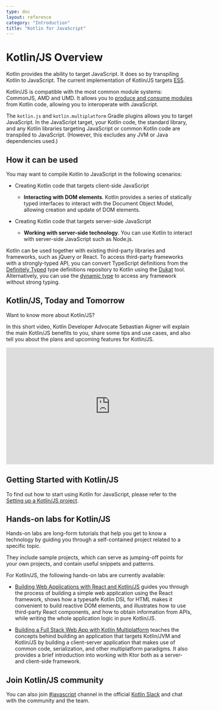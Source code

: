 ```yaml
---
type: doc
layout: reference
category: "Introduction"
title: "Kotlin for JavaScript"
---
```


# Kotlin/JS Overview

Kotlin provides the ability to target JavaScript. It does so by transpiling Kotlin to JavaScript. The current implementation of Kotlin/JS targets [ES5](https://www.ecma-international.org/ecma-262/5.1/).

Kotlin/JS is compatible with the most common module systems: CommonJS, AMD and UMD. It allows you to [produce and consume modules](/docs/tutorials/javascript/working-with-modules/working-with-modules.html) from Kotlin code, allowing you to interoperate with JavaScript.

The `kotlin.js` and `kotlin.multiplatform` Gradle plugins allows you to target JavaScript.
In the JavaScript target, your Kotlin code, the standard library, and any Kotlin libraries targeting JavaScript or common Kotlin code are transpiled to JavaScript.
 (However, this excludes any JVM or Java dependencies used.)

## How it can be used

You may want to compile Kotlin to JavaScript in the following scenarios:

* Creating Kotlin code that targets client-side JavaScript

    * **Interacting with DOM elements**. Kotlin provides a series of statically typed interfaces to interact with the Document Object Model, allowing creation and update of DOM elements.

* Creating Kotlin code that targets server-side JavaScript

    * **Working with server-side technology**. You can use Kotlin to interact with server-side JavaScript such as Node.js.

Kotlin can be used together with existing third-party libraries and frameworks, such as jQuery or React. To access third-party frameworks
with a strongly-typed API, you can convert TypeScript definitions from the [Definitely Typed](http://definitelytyped.org/)
type definitions repository to Kotlin using the [Dukat](https://github.com/kotlin/dukat) tool. Alternatively, you can use
the [dynamic type](dynamic-type.html) to access any framework without strong typing.


## Kotlin/JS, Today and Tomorrow

Want to know more about Kotlin/JS? 

In this short video, Kotlin Developer Advocate Sebastian Aigner will explain the main Kotlin/JS benefits to you, share some tips and use cases, and also tell you about the plans and upcoming features for Kotlin/JS.

<iframe width="560" height="315" src="https://www.youtube.com/embed/fZUL8_kgHXg" frameborder="0" allow="accelerometer; autoplay; encrypted-media; gyroscope; picture-in-picture" allowfullscreen></iframe>


## Getting Started with Kotlin/JS

To find out how to start using Kotlin for JavaScript, please refer to the [Setting up a Kotlin/JS project](/docs/reference/js-project-setup.html).


## Hands-on labs for Kotlin/JS

Hands-on labs are long-form tutorials that help you get to know a technology by guiding you through a self-contained project related to a specific topic.

They include sample projects, which can serve as jumping-off points for your own projects, and contain useful snippets and patterns.

For Kotlin/JS, the following hands-on labs are currently available:

* [Building Web Applications with React and Kotlin/JS](https://play.kotlinlang.org/hands-on/Building%20Web%20Applications%20with%20React%20and%20Kotlin%20JS/01_Introduction) guides you through the process of building a simple web application using the React framework, shows how a typesafe Kotlin DSL for HTML makes it convenient to build reactive DOM elements, and illustrates how to use third-party React components, and how to obtain information from APIs, while writing the whole application logic in pure Kotlin/JS.

* [Building a Full Stack Web App with Kotlin Multiplatform](https://play.kotlinlang.org/hands-on/Full%20Stack%20Web%20App%20with%20Kotlin%20Multiplatform/01_Introduction) teaches the concepts behind building an application that targets Kotlin/JVM and Kotlin/JS by building a client-server application that makes use of common code, serialization, and other multiplatform paradigms. It also provides a brief introduction into working with Ktor both as a server- and client-side framework.


## Join Kotlin/JS community
You can also join [#javascript](https://kotlinlang.slack.com/archives/C0B8L3U69) channel in the official [Kotlin Slack](https://surveys.jetbrains.com/s3/kotlin-slack-sign-up) and chat with the community and the team.
